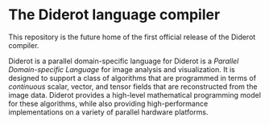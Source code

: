 # The Diderot language compiler

This repository is the future home of the first official release of
the Diderot compiler.

Diderot is a parallel domain-specific language for
Diderot is a _Parallel Domain-specific Language_ for image
analysis and visualization.
It is designed to support a class of algorithms that are programmed
in terms of *continuous* scalar, vector, and tensor fields that
are reconstructed from the image data.
Diderot provides a high-level mathematical programming model for
these algorithms, while also providing high-performance implementations
on a variety of parallel hardware platforms.
